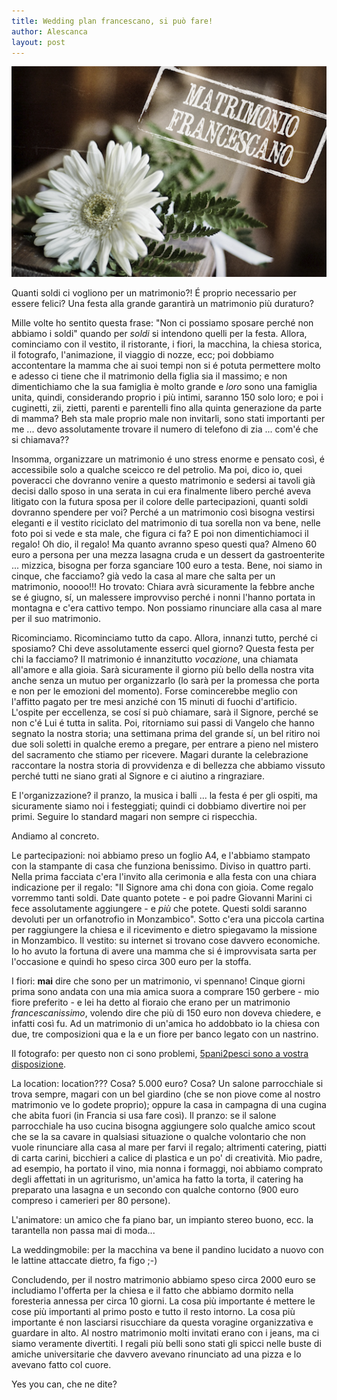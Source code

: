 ```yaml
---
title: Wedding plan francescano, si può fare!
author: Alescanca
layout: post
---
```


<img src="/img/posts/matrimonio-francescano.png" width="520px">

<!-- INIZIO -->
Quanti soldi ci vogliono per un matrimonio?! É proprio necessario per essere felici? Una festa alla grande garantirà un matrimonio più duraturo?
<!-- FINE -->


Mille volte ho sentito questa frase: "Non ci possiamo sposare perché non abbiamo i soldi" quando per *soldi* si intendono quelli per la festa. Allora, cominciamo con il vestito, il ristorante, i fiori, la macchina, la chiesa storica, il fotografo, l'animazione, il viaggio di nozze, ecc; poi dobbiamo accontentare la mamma che ai suoi tempi non si é potuta permettere molto e adesso ci tiene che il matrimonio della figlia sia il massimo; e non dimentichiamo che la sua famiglia è molto grande e *loro* sono una famiglia unita, quindi, considerando proprio i più intimi, saranno 150 solo loro; e poi i cuginetti, zii, zietti, parenti e parentelli fino alla quinta generazione da parte di mamma? Beh sta male proprio male non invitarli, sono stati importanti per me ... devo assolutamente trovare il numero di telefono di zia ... com'é che si chiamava??

Insomma, organizzare un matrimonio é uno stress enorme e pensato così, é accessibile solo a qualche sceicco re del petrolio. Ma poi, dico io, quei poveracci che dovranno venire a questo matrimonio e sedersi ai tavoli già decisi dallo sposo in una serata in cui era finalmente libero perché aveva litigato con la futura sposa per il colore delle partecipazioni, quanti soldi dovranno spendere per voi?  Perché a un matrimonio così bisogna vestirsi eleganti e il vestito riciclato del matrimonio di tua sorella non va bene, nelle foto poi si vede e sta male, che figura ci fa? E poi non dimentichiamoci il regalo! Oh dio, il regalo! Ma quanto avranno speso questi qua? Almeno 60 euro a persona per una mezza lasagna cruda e un dessert da gastroenterite ... mizzica, bisogna per forza sganciare 100 euro a testa. Bene, noi siamo in cinque, che facciamo? già vedo la casa al mare che salta per un matrimonio, noooo!!! Ho trovato: Chiara avrà sicuramente la febbre anche se é giugno, sí,  un malessere improvviso perché i nonni l'hanno portata in montagna e c'era cattivo tempo. Non possiamo rinunciare alla casa al mare per il suo matrimonio.

Ricominciamo. Ricominciamo tutto da capo. Allora, innanzi tutto, perché ci sposiamo? Chi deve assolutamente esserci quel giorno? Questa festa per chi la facciamo? Il matrimonio é innanzitutto *vocazione*, una chiamata all'amore e alla gioia. Sarà sicuramente il giorno più bello della nostra vita anche senza un mutuo per organizzarlo (lo sarà per la promessa che porta e non per le emozioni del momento). Forse comincerebbe meglio con l'affitto pagato per tre mesi anziché con 15 minuti di fuochi d'artificio. L'ospite per eccellenza, se cosí si può chiamare, sarà il Signore, perché se non c'é Lui é tutta in salita. Poi, ritorniamo sui passi di Vangelo che hanno segnato la nostra storia; una settimana prima del grande sí, un bel ritiro noi due soli soletti in qualche eremo a pregare, per entrare a pieno nel mistero del sacramento che stiamo per ricevere. Magari durante la celebrazione raccontare la nostra storia di provvidenza e di bellezza che abbiamo vissuto perché tutti ne siano grati al Signore e ci aiutino a ringraziare. 

E l'organizzazione? il pranzo, la musica i balli ... la festa é per gli ospiti, ma sicuramente siamo noi i festeggiati; quindi ci dobbiamo divertire noi per primi. Seguire lo standard magari non sempre ci rispecchia.

Andiamo al concreto. 

Le partecipazioni: noi abbiamo preso un foglio A4, e l'abbiamo stampato con la stampante di casa che funziona benissimo. Diviso in quattro parti. Nella prima facciata c'era l'invito alla cerimonia e alla festa con una chiara indicazione per il regalo: "Il Signore ama chi dona con gioia. Come regalo vorremmo tanti soldi. Date quanto potete - e poi padre Giovanni Marini ci fece assolutamente aggiungere - e *più* che potete. Questi soldi saranno devoluti per un orfanotrofio in Monzambico". Sotto c'era una piccola cartina per raggiungere la chiesa e il ricevimento e dietro spiegavamo la missione in Monzambico.
Il vestito: su internet si trovano cose davvero economiche. Io ho avuto la fortuna di avere una mamma che si é improvvisata sarta per l'occasione e quindi ho speso circa 300 euro per la stoffa.

I fiori: **mai** dire che sono per un matrimonio, vi spennano! Cinque giorni prima sono andata con una mia amica suora a comprare 150 gerbere - mio fiore preferito - e lei ha detto al fioraio che erano per un matrimonio *francescanissimo*, volendo dire che più di 150 euro non doveva chiedere, e infatti così fu. Ad un matrimonio di un'amica ho addobbato io la chiesa con due, tre composizioni qua e la e un fiore per banco legato con un nastrino.

Il fotografo: per questo non ci sono problemi, [5pani2pesci sono a vostra disposizione](http://foto.5p2p.it).

La location: location??? Cosa? 5.000 euro? Cosa? Un salone parrocchiale si trova sempre, magari con un bel giardino (che se non piove come al nostro matrimonio ve lo godete proprio); oppure la casa in campagna di una cugina che abita fuori (in Francia si usa fare così).
Il pranzo: se il salone parrocchiale ha uso cucina bisogna aggiungere solo qualche amico scout che se la sa cavare in qualsiasi situazione o qualche volontario che non vuole rinunciare alla casa al mare per farvi il regalo; altrimenti catering, piatti di carta carini, bicchieri a calice di plastica e un po' di creatività. Mio padre, ad esempio, ha portato il vino, mia nonna i formaggi, noi abbiamo comprato degli affettati in un agriturismo, un'amica ha fatto la torta, il catering ha preparato una lasagna e un secondo con qualche contorno (900 euro compreso i camerieri per 80 persone).

L'animatore: un amico che fa piano bar, un impianto stereo buono, ecc. la tarantella non passa mai di moda...

La weddingmobile: per la macchina va bene il pandino lucidato a nuovo con le lattine attaccate dietro, fa figo ;-)

Concludendo, per il nostro matrimonio abbiamo speso circa 2000 euro se includiamo l'offerta per la chiesa e il fatto che abbiamo dormito nella foresteria annessa per circa 10 giorni. La cosa più importante é mettere le cose più importanti al primo posto e tutto il resto intorno. La cosa più importante é non lasciarsi risucchiare da questa voragine organizzativa e guardare in alto. Al nostro matrimonio molti invitati erano con i jeans, ma ci siamo veramente divertiti. I regali più belli sono stati gli spicci nelle buste di amiche universitarie che davvero avevano rinunciato ad una pizza e lo avevano fatto col cuore.

Yes you can, che ne dite?
